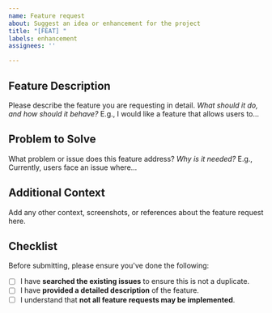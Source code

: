 ```yaml
---
name: Feature request
about: Suggest an idea or enhancement for the project
title: "[FEAT] "
labels: enhancement
assignees: ''

---
```


## Feature Description
Please describe the feature you are requesting in detail. 
*What should it do, and how should it behave?* E.g., I would like a feature that allows users to...

## Problem to Solve 
What problem or issue does this feature address? 
*Why is it needed?* E.g., Currently, users face an issue where...

## Additional Context 
Add any other context, screenshots, or references about the feature request here.

## Checklist 
Before submitting, please ensure you've done the following: 
- [ ] I have **searched the existing issues** to ensure this is not a duplicate. 
- [ ] I have **provided a detailed description** of the feature.
- [ ] I understand that **not all feature requests may be implemented**.
